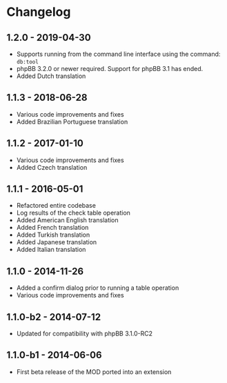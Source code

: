 # Changelog

## 1.2.0 - 2019-04-30

- Supports running from the command line interface using the command: `db:tool`
- phpBB 3.2.0 or newer required. Support for phpBB 3.1 has ended.
- Added Dutch translation

## 1.1.3 - 2018-06-28

- Various code improvements and fixes
- Added Brazilian Portuguese translation

## 1.1.2 - 2017-01-10

- Various code improvements and fixes
- Added Czech translation

## 1.1.1 - 2016-05-01

- Refactored entire codebase
- Log results of the check table operation
- Added American English translation
- Added French translation
- Added Turkish translation
- Added Japanese translation
- Added Italian translation

## 1.1.0 - 2014-11-26

- Added a confirm dialog prior to running a table operation
- Various code improvements and fixes

## 1.1.0-b2 - 2014-07-12

- Updated for compatibility with phpBB 3.1.0-RC2

## 1.1.0-b1 - 2014-06-06

- First beta release of the MOD ported into an extension
